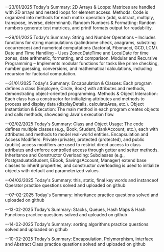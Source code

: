 --23/01/2025 Today's Summary:
2D Arrays & Loops: Matrices are handled with 2D arrays and nested loops for element access.
Methods: Code is organized into methods for each matrix operation (add, subtract, multiply, transpose, inverse, determinant).
Random Numbers & Formatting: Random numbers generate test matrices, and printf formats output for readability.

--29/01/2025 Today's Summary:
String and Number Operations – Includes functions for string manipulations (palindrome check, anagrams, substring occurrences) and numerical computations (factorial, Fibonacci, GCD, LCM).
Date and Time Handling – Uses ZonedDateTime and LocalDate for time zones, date arithmetic, formatting, and comparison.
Modular and Recursive Programming – Implements modular functions for tasks like prime checking, number guessing, conversions, and mathematical calculations, including recursion for factorial computation.

--31/01/2025 Today's Summary:
Encapsulation & Classes: Each program defines a class (Employee, Circle, Book) with attributes and methods, demonstrating object-oriented programming.
Methods & Object Interaction: Each class has a constructor for initializing attributes and methods to process and display data (displayDetails, calculateArea, etc.).
Object Instantiation & Execution: The main method in each program creates objects and calls methods, showcasing Java's execution flow.

--02/02/2025 Today's Summary:
Class and Object Usage: The code defines multiple classes (e.g., Book, Student, BankAccount, etc.), each with attributes and methods to model real-world entities.
Encapsulation and Access Modifiers: Private (private), protected (protected), and public (public) access modifiers are used to restrict direct access to class attributes and enforce controlled access through getter and setter methods.
Inheritance and Constructor Overloading: Subclasses (e.g., PostgraduateStudent, EBook, SavingsAccount, Manager) extend base classes to inherit properties, and constructor overloading is used to initialize objects with default and parameterized values.

--04/02/2025 Today's Summary:
 this, static, final key words and instanceof Operator practice questions solved and uploaded on github

 --07-02-2025 Today's Summary:
 inheritance  practice questions solved and uploaded on github

 

 --13-02-2025 Today's Summary:
 Stacks, Queues, Hash Maps & Hash Functions  practice questions solved and uploaded on github

 --14-02-2025 Today's Summary:
 sorting algorithms  practice questions solved and uploaded on github

--10-02-2025 Today's Summary:
Encapsulation, Polymorphism, Interface and Abstract Class practice quastions solved and uploaded on github
